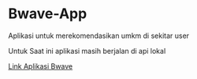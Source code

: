 # Bwave-App
Aplikasi untuk merekomendasikan umkm di sekitar user

<p>Untuk Saat ini aplikasi masih berjalan di api lokal</p>
<a href='https://drive.google.com/file/d/18HiNnHITfntodk6uzZGJPH8t74QGUFth/view?usp=drive_link'> Link Aplikasi Bwave </a>

